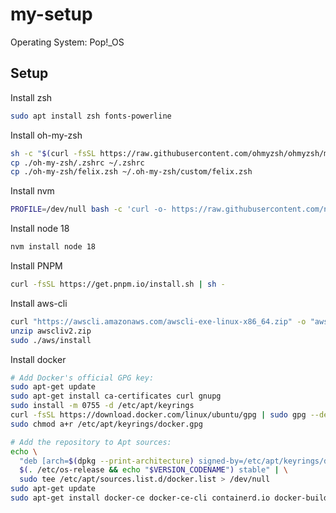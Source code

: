 # my-setup

Operating System: Pop!\_OS

## Setup

Install zsh

```bash
sudo apt install zsh fonts-powerline
```

Install oh-my-zsh

```bash
sh -c "$(curl -fsSL https://raw.githubusercontent.com/ohmyzsh/ohmyzsh/master/tools/install.sh)"
cp ./oh-my-zsh/.zshrc ~/.zshrc
cp ./oh-my-zsh/felix.zsh ~/.oh-my-zsh/custom/felix.zsh
```

Install nvm

```bash
PROFILE=/dev/null bash -c 'curl -o- https://raw.githubusercontent.com/nvm-sh/nvm/v0.39.7/install.sh | bash'
```

Install node 18

```bash
nvm install node 18
```

Install PNPM

```bash
curl -fsSL https://get.pnpm.io/install.sh | sh -
```

Install aws-cli

```bash
curl "https://awscli.amazonaws.com/awscli-exe-linux-x86_64.zip" -o "awscliv2.zip"
unzip awscliv2.zip
sudo ./aws/install
```

Install docker

```bash
# Add Docker's official GPG key:
sudo apt-get update
sudo apt-get install ca-certificates curl gnupg
sudo install -m 0755 -d /etc/apt/keyrings
curl -fsSL https://download.docker.com/linux/ubuntu/gpg | sudo gpg --dearmor -o /etc/apt/keyrings/docker.gpg
sudo chmod a+r /etc/apt/keyrings/docker.gpg

# Add the repository to Apt sources:
echo \
  "deb [arch=$(dpkg --print-architecture) signed-by=/etc/apt/keyrings/docker.gpg] https://download.docker.com/linux/ubuntu \
  $(. /etc/os-release && echo "$VERSION_CODENAME") stable" | \
  sudo tee /etc/apt/sources.list.d/docker.list > /dev/null
sudo apt-get update
sudo apt-get install docker-ce docker-ce-cli containerd.io docker-buildx-plugin docker-compose-plugin
```
